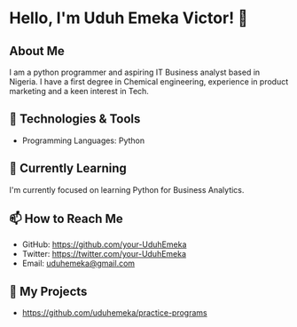 # Hello, I'm Uduh Emeka Victor! 👋

## About Me

I am a python programmer and aspiring IT Business analyst based in Nigeria. I have a first degree in Chemical engineering, experience in product marketing and a keen interest in Tech.

## 🔧 Technologies & Tools

- Programming Languages: Python

## 🌱 Currently Learning

I'm currently focused on learning Python for Business Analytics.

## 📫 How to Reach Me

- GitHub: https://github.com/your-UduhEmeka
- Twitter: https://twitter.com/your-UduhEmeka
-  Email: uduhemeka@gmail.com

## 💼 My Projects

- https://github.com/uduhemeka/practice-programs


